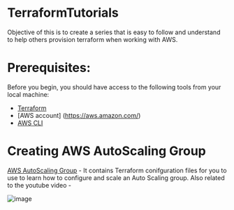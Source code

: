 # TerraformTutorials

Objective of this is to create a series that is easy to follow and understand to help others provision terraform when working with AWS.

# **Prerequisites:**
Before you begin, you should have access to the following tools from your local machine: 

- [Terraform](https://developer.hashicorp.com/terraform/tutorials/aws-get-started/install-cli) 
- [AWS account] (https://aws.amazon.com/) 
- [AWS CLI](https://docs.aws.amazon.com/cli/latest/userguide/getting-started-install.html)

# Creating AWS AutoScaling Group
[AWS AutoScaling Group](https://github.com/OklenCodes/Terraform-AWS-Tutorials/tree/main/AutoScalingGroup) - It contains Terraform conifguration files for you to use to learn how to configure and scale an Auto Scaling group. Also related to the youtube video - 

![image](https://github.com/user-attachments/assets/93d8ef34-cde2-4a2f-a4a9-3ce975183a23)

